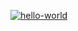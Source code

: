 [![hello-world](https://github.com/ramissabirzyanov/hexlet_pytest/actions/workflows/hello-world.yml/badge.svg)](https://github.com/ramissabirzyanov/hexlet_pytest/actions/workflows/hello-world.yml)
